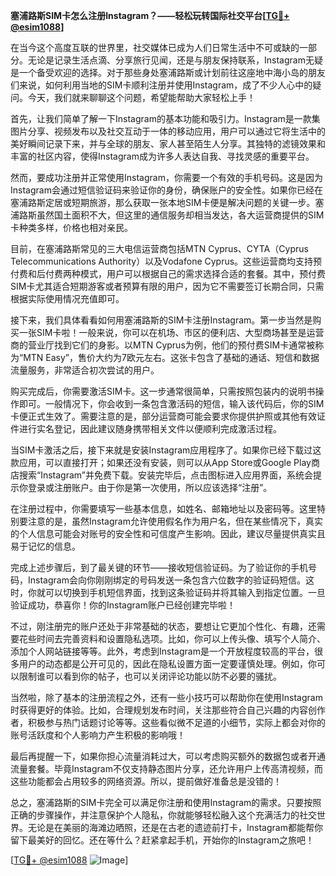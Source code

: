 **塞浦路斯SIM卡怎么注册Instagram？——轻松玩转国际社交平台[[TG💪+ @esim1088](https://t.me/s/esim1088)]**

在当今这个高度互联的世界里，社交媒体已成为人们日常生活中不可或缺的一部分。无论是记录生活点滴、分享旅行见闻，还是与朋友保持联系，Instagram无疑是一个备受欢迎的选择。对于那些身处塞浦路斯或计划前往这座地中海小岛的朋友们来说，如何利用当地的SIM卡顺利注册并使用Instagram，成了不少人心中的疑问。今天，我们就来聊聊这个问题，希望能帮助大家轻松上手！

首先，让我们简单了解一下Instagram的基本功能和吸引力。Instagram是一款集图片分享、视频发布以及社交互动于一体的移动应用，用户可以通过它将生活中的美好瞬间记录下来，并与全球的朋友、家人甚至陌生人分享。其独特的滤镜效果和丰富的社区内容，使得Instagram成为许多人表达自我、寻找灵感的重要平台。

然而，要成功注册并正常使用Instagram，你需要一个有效的手机号码。这是因为Instagram会通过短信验证码来验证你的身份，确保账户的安全性。如果你已经在塞浦路斯定居或短期旅游，那么获取一张本地SIM卡便是解决问题的关键一步。塞浦路斯虽然国土面积不大，但这里的通信服务却相当发达，各大运营商提供的SIM卡种类多样，价格也相对亲民。

目前，在塞浦路斯常见的三大电信运营商包括MTN Cyprus、CYTA（Cyprus Telecommunications Authority）以及Vodafone Cyprus。这些运营商均支持预付费和后付费两种模式，用户可以根据自己的需求选择合适的套餐。其中，预付费SIM卡尤其适合短期游客或者预算有限的用户，因为它不需要签订长期合同，只需根据实际使用情况充值即可。

接下来，我们具体看看如何用塞浦路斯的SIM卡注册Instagram。第一步当然是购买一张SIM卡啦！一般来说，你可以在机场、市区的便利店、大型商场甚至是运营商的营业厅找到它们的身影。以MTN Cyprus为例，他们的预付费SIM卡通常被称为“MTN Easy”，售价大约为7欧元左右。这张卡包含了基础的通话、短信和数据流量服务，非常适合初次尝试的用户。

购买完成后，你需要激活SIM卡。这一步通常很简单，只需按照包装内的说明书操作即可。一般情况下，你会收到一条包含激活码的短信，输入该代码后，你的SIM卡便正式生效了。需要注意的是，部分运营商可能会要求你提供护照或其他有效证件进行实名登记，因此建议随身携带相关文件以便顺利完成激活过程。

当SIM卡激活之后，接下来就是安装Instagram应用程序了。如果你已经下载过这款应用，可以直接打开；如果还没有安装，则可以从App Store或Google Play商店搜索“Instagram”并免费下载。安装完毕后，点击图标进入应用界面，系统会提示你登录或注册账户。由于你是第一次使用，所以应该选择“注册”。

在注册过程中，你需要填写一些基本信息，如姓名、邮箱地址以及密码等。这里特别要注意的是，虽然Instagram允许使用假名作为用户名，但在某些情况下，真实的个人信息可能会对账号的安全性和可信度产生影响。因此，建议尽量提供真实且易于记忆的信息。

完成上述步骤后，到了最关键的环节——接收短信验证码。为了验证你的手机号码，Instagram会向你刚刚绑定的号码发送一条包含六位数字的验证码短信。这时，你就可以切换到手机短信界面，找到这条验证码并将其输入到指定位置。一旦验证成功，恭喜你！你的Instagram账户已经创建完毕啦！

不过，刚注册完的账户还处于非常基础的状态，要想让它更加个性化、有趣，还需要花些时间去完善资料和设置隐私选项。比如，你可以上传头像、填写个人简介、添加个人网站链接等等。此外，考虑到Instagram是一个开放程度较高的平台，很多用户的动态都是公开可见的，因此在隐私设置方面一定要谨慎处理。例如，你可以限制谁可以看到你的帖子，也可以关闭评论功能以防不必要的骚扰。

当然啦，除了基本的注册流程之外，还有一些小技巧可以帮助你在使用Instagram时获得更好的体验。比如，合理规划发布时间，关注那些符合自己兴趣的内容创作者，积极参与热门话题讨论等等。这些看似微不足道的小细节，实际上都会对你的账号活跃度和个人影响力产生积极的影响哦！

最后再提醒一下，如果你担心流量消耗过大，可以考虑购买额外的数据包或者开通流量套餐。毕竟Instagram不仅支持静态图片分享，还允许用户上传高清视频，而这些功能都会占用较多的网络资源。所以，提前做好准备总是没错的！

总之，塞浦路斯的SIM卡完全可以满足你注册和使用Instagram的需求。只要按照正确的步骤操作，并注意保护个人隐私，你就能够轻松融入这个充满活力的社交世界。无论是在美丽的海滩边晒照，还是在古老的遗迹前打卡，Instagram都能帮你留下最美好的回忆。还在等什么？赶紧拿起手机，开始你的Instagram之旅吧！

[[TG💪+ @esim1088](https://t.me/s/esim1088) ![Image](https://i.postimg.cc/4NQfJmqS/Snipaste-2025-05-13-00-14-12.png)]
